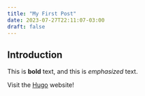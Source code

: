 ```yaml
---
title: "My First Post"
date: 2023-07-27T22:11:07-03:00
draft: false
---
```


## Introduction

This is **bold** text, and this is *emphasized* text.

Visit the [Hugo](https://gohugo.io) website!

